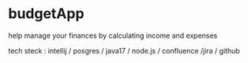 # budgetApp
help manage your finances by calculating income and expenses


tech steck : intellij / posgres / java17 / node.js / confluence /jira / github
